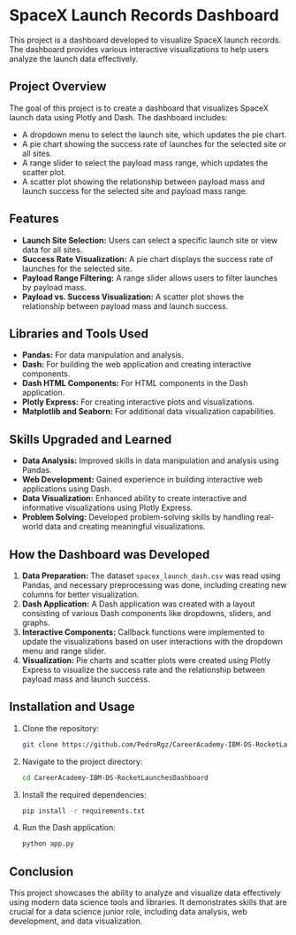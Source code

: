 # SpaceX Launch Records Dashboard

This project is a dashboard developed to visualize SpaceX launch records. The dashboard provides various interactive visualizations to help users analyze the launch data effectively.

## Project Overview

The goal of this project is to create a dashboard that visualizes SpaceX launch data using Plotly and Dash. The dashboard includes:
- A dropdown menu to select the launch site, which updates the pie chart.
- A pie chart showing the success rate of launches for the selected site or all sites.
- A range slider to select the payload mass range, which updates the scatter plot.
- A scatter plot showing the relationship between payload mass and launch success for the selected site and payload mass range.

## Features

- **Launch Site Selection:** Users can select a specific launch site or view data for all sites.
- **Success Rate Visualization:** A pie chart displays the success rate of launches for the selected site.
- **Payload Range Filtering:** A range slider allows users to filter launches by payload mass.
- **Payload vs. Success Visualization:** A scatter plot shows the relationship between payload mass and launch success.

## Libraries and Tools Used

- **Pandas:** For data manipulation and analysis.
- **Dash:** For building the web application and creating interactive components.
- **Dash HTML Components:** For HTML components in the Dash application.
- **Plotly Express:** For creating interactive plots and visualizations.
- **Matplotlib and Seaborn:** For additional data visualization capabilities.

## Skills Upgraded and Learned

- **Data Analysis:** Improved skills in data manipulation and analysis using Pandas.
- **Web Development:** Gained experience in building interactive web applications using Dash.
- **Data Visualization:** Enhanced ability to create interactive and informative visualizations using Plotly Express.
- **Problem Solving:** Developed problem-solving skills by handling real-world data and creating meaningful visualizations.

## How the Dashboard was Developed

1. **Data Preparation:** The dataset `spacex_launch_dash.csv` was read using Pandas, and necessary preprocessing was done, including creating new columns for better visualization.
2. **Dash Application:** A Dash application was created with a layout consisting of various Dash components like dropdowns, sliders, and graphs.
3. **Interactive Components:** Callback functions were implemented to update the visualizations based on user interactions with the dropdown menu and range slider.
4. **Visualization:** Pie charts and scatter plots were created using Plotly Express to visualize the success rate and the relationship between payload mass and launch success.

## Installation and Usage

1. Clone the repository:
   ```bash
   git clone https://github.com/PedroRgz/CareerAcademy-IBM-DS-RocketLaunchesDashboard.git
   ```
2. Navigate to the project directory:
   ```bash
   cd CareerAcademy-IBM-DS-RocketLaunchesDashboard
   ```
3. Install the required dependencies:
   ```bash
   pip install -r requirements.txt
   ```
4. Run the Dash application:
   ```bash
   python app.py
   ```

## Conclusion

This project showcases the ability to analyze and visualize data effectively using modern data science tools and libraries. It demonstrates skills that are crucial for a data science junior role, including data analysis, web development, and data visualization.
